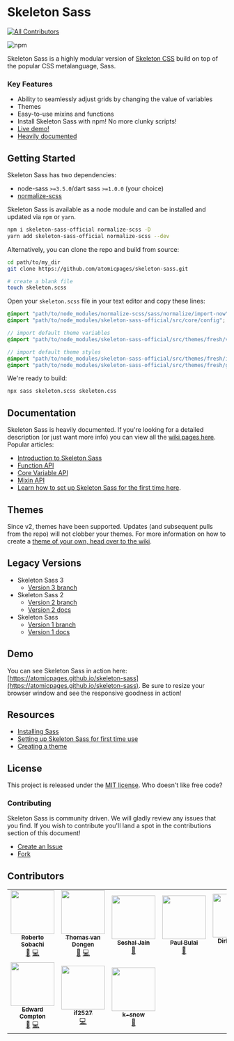 # Skeleton Sass
<!-- ALL-CONTRIBUTORS-BADGE:START - Do not remove or modify this section -->
[![All Contributors](https://img.shields.io/badge/all_contributors-9-orange.svg?style=flat-square)](#contributors-)
<!-- ALL-CONTRIBUTORS-BADGE:END -->

![npm](https://img.shields.io/npm/v/skeleton-sass-official?style=flat-square)

Skeleton Sass is a highly modular version of [Skeleton CSS](http://getskeleton.com) build on top of the popular CSS metalanguage, Sass.

### Key Features

-   Ability to seamlessly adjust grids by changing the value of variables
-   Themes
-   Easy-to-use mixins and functions
-   Install Skeleton Sass with npm! No more clunky scripts!
-   [Live demo!](http://atomicpages.github.io/skeleton-sass/demo/index.html)
-   [Heavily documented](https://github.com/atomicpages/skeleton-sass/wiki)

## Getting Started

Skeleton Sass has two dependencies:

-   node-sass `>=3.5.0`/dart sass `>=1.0.0` (your choice)
-   [normalize-scss](https://github.com/JohnAlbin/normalize-scss)

Skeleton Sass is available as a node module and can be installed and updated via `npm` or `yarn`.

```sh
npm i skeleton-sass-official normalize-scss -D
yarn add skeleton-sass-official normalize-scss --dev
```

Alternatively, you can clone the repo and build from source:

```sh
cd path/to/my_dir
git clone https://github.com/atomicpages/skeleton-sass.git

# create a blank file
touch skeleton.scss
```
Open your `skeleton.scss` file in your text editor and copy these lines:

```scss
@import "path/to/node_modules/normalize-scss/sass/normalize/import-now"; // import normalize-scss
@import "path/to/node_modules/skeleton-sass-official/src/core/config"; // Skeleton Sass core loader

// import default theme variables
@import "path/to/node_modules/skeleton-sass-official/src/themes/fresh/vars"; // theme variable overrides

// import default theme styles
@import "path/to/node_modules/skeleton-sass-official/src/themes/fresh/include_components"; // theme base styles
@import "path/to/node_modules/skeleton-sass-official/src/themes/fresh/grid"; // theme grid styles
```

We're ready to build:

```sh
npx sass skeleton.scss skeleton.css
```

## Documentation

Skeleton Sass is heavily documented. If you're looking for a detailed description (or just want more info) you can view all the [wiki pages here](https://github.com/atomicpages/skeleton-sass/wiki/_pages). Popular articles:

-   [Introduction to Skeleton Sass](https://github.com/atomicpages/skeleton-sass/wiki)
-   [Function API](https://github.com/atomicpages/skeleton-sass/wiki/Function-API)
-   [Core Variable API](https://github.com/atomicpages/skeleton-sass/wiki/Core-Variable-API)
-   [Mixin API](https://github.com/atomicpages/skeleton-sass/wiki/Mixin-API)
-   [Learn how to set up Skeleton Sass for the first time here](https://github.com/atomicpages/skeleton-sass/wiki/Setting-up-Skeleton-Sass-for-first-time-use).

## Themes

Since v2, themes have been supported. Updates (and subsequent pulls from the repo) will not clobber your themes. For more information on how to create a [theme of your own, head over to the wiki](https://github.com/atomicpages/skeleton-sass/wiki/Creating-a-theme).

## Legacy Versions

-   Skeleton Sass 3
    -   [Version 3 branch](https://github.com/atomicpages/skeleton-sass/tree/3.x-master)
-   Skeleton Sass 2
    -   [Version 2 branch](https://github.com/atomicpages/skeleton-sass/tree/2.x-master)
    -   [Version 2 docs](https://github.com/atomicpages/skeleton-sass/wiki/Version-2-Docs)
-   Skeleton Sass
    -   [Version 1 branch](https://github.com/atomicpages/skeleton-sass/tree/1.x-master)
    -   [Version 1 docs](https://github.com/atomicpages/skeleton-sass/wiki/Version-1-Docs)

## Demo

You can see Skeleton Sass in action here: [https://atomicpages.github.io/skeleton-sass](https://atomicpages.github.io/skeleton-sass). Be sure to resize your browser window and see the responsive goodness in action!

## Resources

-   [Installing Sass](https://github.com/atomicpages/skeleton-sass/wiki/Installing-Sass)
-   [Setting up Skeleton Sass for first time use](https://github.com/atomicpages/skeleton-sass/wiki/Setting-up-Skeleton-Sass-for-first-time-use)
-   [Creating a theme](https://github.com/atomicpages/skeleton-sass/wiki/Creating-a-theme)

## License

This project is released under the [MIT license](https://github.com/atomicpages/skeleton-sass/blob/master/license.txt). Who doesn't like free code?

### Contributing

Skeleton Sass is community driven. We will gladly review any issues that you find. If you wish to contribute you'll land a spot in the contributions section of this document!

-   [Create an Issue](https://github.com/atomicpages/skeleton-sass/issues)
-   [Fork](https://github.com/atomicpages/skeleton-sass)

## Contributors

<!-- ALL-CONTRIBUTORS-LIST:START - Do not remove or modify this section -->
<!-- prettier-ignore-start -->
<!-- markdownlint-disable -->
<table>
  <tr>
    <td align="center"><a href="http://robertosobachi.com"><img src="https://avatars0.githubusercontent.com/u/1422326?v=4" width="100px;" alt=""/><br /><sub><b>Roberto Sobachi</b></sub></a><br /><a href="https://github.com/atomicpages/skeleton-sass-official/issues?q=author%3Arobertosobachi" title="Bug reports">🐛</a> <a href="https://github.com/atomicpages/skeleton-sass-official/commits?author=robertosobachi" title="Code">💻</a></td>
    <td align="center"><a href="https://github.com/thomasvandongen"><img src="https://avatars2.githubusercontent.com/u/11245177?v=4" width="100px;" alt=""/><br /><sub><b>Thomas van Dongen</b></sub></a><br /><a href="https://github.com/atomicpages/skeleton-sass-official/issues?q=author%3Athomasvandongen" title="Bug reports">🐛</a> <a href="https://github.com/atomicpages/skeleton-sass-official/commits?author=thomasvandongen" title="Code">💻</a></td>
    <td align="center"><a href="https://github.com/seshaljain"><img src="https://avatars0.githubusercontent.com/u/11702800?v=4" width="100px;" alt=""/><br /><sub><b>Seshal Jain</b></sub></a><br /><a href="https://github.com/atomicpages/skeleton-sass-official/issues?q=author%3Aseshaljain" title="Bug reports">🐛</a></td>
    <td align="center"><a href="https://github.com/pcbulai"><img src="https://avatars1.githubusercontent.com/u/949571?v=4" width="100px;" alt=""/><br /><sub><b>Paul Bulai</b></sub></a><br /><a href="https://github.com/atomicpages/skeleton-sass-official/issues?q=author%3Apcbulai" title="Bug reports">🐛</a></td>
    <td align="center"><a href="http://www.dirkolbrich.de"><img src="https://avatars1.githubusercontent.com/u/3765119?v=4" width="100px;" alt=""/><br /><sub><b>Dirk Olbrich</b></sub></a><br /><a href="https://github.com/atomicpages/skeleton-sass-official/issues?q=author%3Adirkolbrich" title="Bug reports">🐛</a> <a href="https://github.com/atomicpages/skeleton-sass-official/commits?author=dirkolbrich" title="Code">💻</a></td>
    <td align="center"><a href="https://bryson.cc/"><img src="https://avatars1.githubusercontent.com/u/4043157?v=4" width="100px;" alt=""/><br /><sub><b>Bryson Reece</b></sub></a><br /><a href="https://github.com/atomicpages/skeleton-sass-official/issues?q=author%3Abrysonreece" title="Bug reports">🐛</a></td>
  </tr>
  <tr>
    <td align="center"><a href="https://github.com/e-compton"><img src="https://avatars3.githubusercontent.com/u/11599729?v=4" width="100px;" alt=""/><br /><sub><b>Edward Compton</b></sub></a><br /><a href="https://github.com/atomicpages/skeleton-sass-official/issues?q=author%3Ae-compton" title="Bug reports">🐛</a> <a href="https://github.com/atomicpages/skeleton-sass-official/commits?author=e-compton" title="Code">💻</a></td>
    <td align="center"><a href="https://github.com/if2527"><img src="https://avatars2.githubusercontent.com/u/18335580?v=4" width="100px;" alt=""/><br /><sub><b>if2527</b></sub></a><br /><a href="https://github.com/atomicpages/skeleton-sass-official/commits?author=if2527" title="Code">💻</a></td>
    <td align="center"><a href="https://github.com/k-snow"><img src="https://avatars1.githubusercontent.com/u/11395605?v=4" width="100px;" alt=""/><br /><sub><b>k-snow</b></sub></a><br /><a href="https://github.com/atomicpages/skeleton-sass-official/issues?q=author%3Ak-snow" title="Bug reports">🐛</a></td>
  </tr>
</table>

<!-- markdownlint-enable -->
<!-- prettier-ignore-end -->
<!-- ALL-CONTRIBUTORS-LIST:END -->
